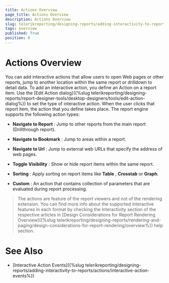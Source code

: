 ```yaml
---
title: Actions Overview
page_title: Actions Overview
description: Actions Overview
slug: telerikreporting/designing-reports/adding-interactivity-to-reports/actions/overview
tags: overview
published: True
position: 0
---
```


# Actions Overview

You can add interactive actions that allow users to open Web pages or other reports, jump to another location within the same report or drilldown to detail data. To add an interactive action, you define an Action on a report item. Use the [Edit Action dialog]({%slug telerikreporting/designing-reports/report-designer-tools/desktop-designers/tools/edit-action-dialog%}) to set the type of interactive action. When the user clicks that report item, the action that you define takes place. The report engine supports the following action types: 

* __Navigate to Report__ : Jump to other reports from the main report (Drillthrough report). 

* __Navigate to Bookmark__ : Jump to areas within a report. 

* __Navigate to Url__ : Jump to external web URLs that specify the address of web pages. 

* __Toggle Visibility__ : Show or hide report items within the same report. 

* __Sorting__ : Apply sorting on report items like __Table__ , __Crosstab__ or __Graph__. 

* __Custom__ : An action that contains collection of parameters that are evaluated during report processing. 

> The actions are feature of the report viewers and not of the rendering extension. You can find more info about the supported interactive features in each format by checking the Interactivity section of the respective articles in [Design Considerations for Report Rendering Overview]({%slug telerikreporting/designing-reports/rendering-and-paging/design-considerations-for-report-rendering/overview%}) help section. 

# See Also

 * [Interactive Action Events]({%slug telerikreporting/designing-reports/adding-interactivity-to-reports/actions/interactive-action-events%})
